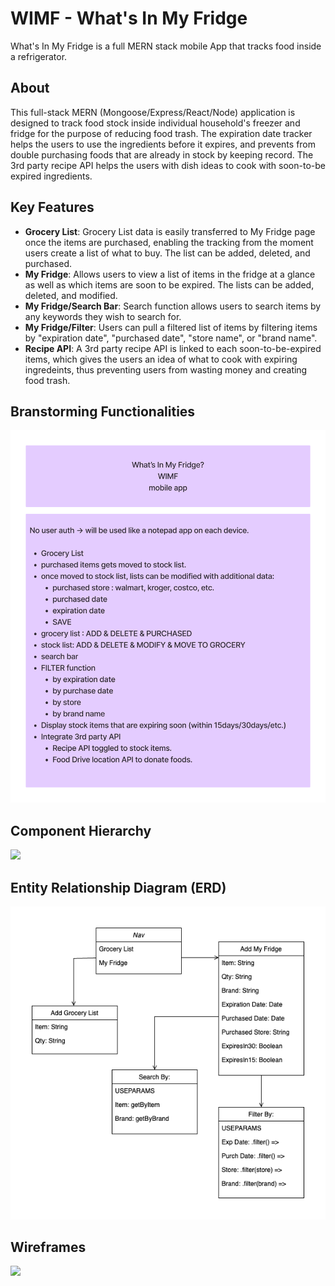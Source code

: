 # WIMF - What's In My Fridge
What's In My Fridge is a full MERN stack mobile App that tracks food inside a refrigerator.

<h2>About</h2>
This full-stack MERN (Mongoose/Express/React/Node) application is designed to track food stock inside individual household's freezer and fridge for the purpose of reducing food trash. The expiration date tracker helps the users to use the ingredients before it expires, and prevents from double purchasing foods that are already in stock by keeping record. The 3rd party recipe API helps the users with dish ideas to cook with soon-to-be expired ingredients.

<h2>Key Features</h2>

- **Grocery List**: Grocery List data is easily transferred to My Fridge page once the items are purchased, enabling the tracking from the moment users create a list of what to buy. The list can be added, deleted, and purchased.
- **My Fridge**: Allows users to view a list of items in the fridge at a glance as well as which items are soon to be expired. The lists can be added, deleted, and modified.
- **My Fridge/Search Bar**: Search function allows users to search items by any keywords they wish to search for.
- **My Fridge/Filter**: Users can pull a filtered list of items by filtering items by "expiration date", "purchased date", "store name", or "brand name".
- **Recipe API**: A 3rd party recipe API is linked to each soon-to-be-expired items, which gives the users an idea of what to cook with expiring ingredeints, thus preventing users from wasting money and creating food trash.

  
<h2>Branstorming Functionalities</h2>
<img src="brainstorm.png" width="600px"/>

<h2>Component Hierarchy</h2>
<img src="Component Hierarchy.png"/>

<h2>Entity Relationship Diagram (ERD)</h2>
<img src="WIMF ERD.drawio.png"/>

<h2>Wireframes</h2>
<img src="wireframes.png"/>
